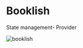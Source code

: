 # Booklish
State management- Provider

![booklish](https://github.com/sumeyyekilincc/BooklishApp-Provider/assets/143969693/4ec12ea9-736b-49d7-937a-f7584ce35313)
